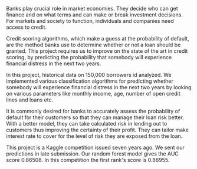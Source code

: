 Banks play crucial role in market economies. They decide who can get finance and on what terms and can make or break investment decisions. For markets and society to function, individuals and companies need access to credit.

Credit scoring algorithms, which make a guess at the probability of default, are the method banks use to determine whether or not a loan should be granted. This project requires us to improve on the state of the art in credit scoring, by predicting the probability that somebody will experience financial distress in the next two years.

In this project, historical data on 150,000 borrowers id analyzed. We implemented various classification algorithms for predicting whether somebody will experience financial distress in the next two years by looking on various parameters like monthly income, age, number of open credit lines and loans etc.

It is commonly desired for banks to accurately assess the probability of default for their customers so that they can manage their loan risk better. With a better model, they can take calculated risk in lending out to customers thus improving the certainty of their profit. They can tailor make interest rate to cover for the level of risk they are exposed from the loan.

This project is a Kaggle competition issued seven years ago. We sent our predictions in late submission. Our random forest model gives the AUC score 0.86508. In this competition the first rank's score is 0.86955. 

